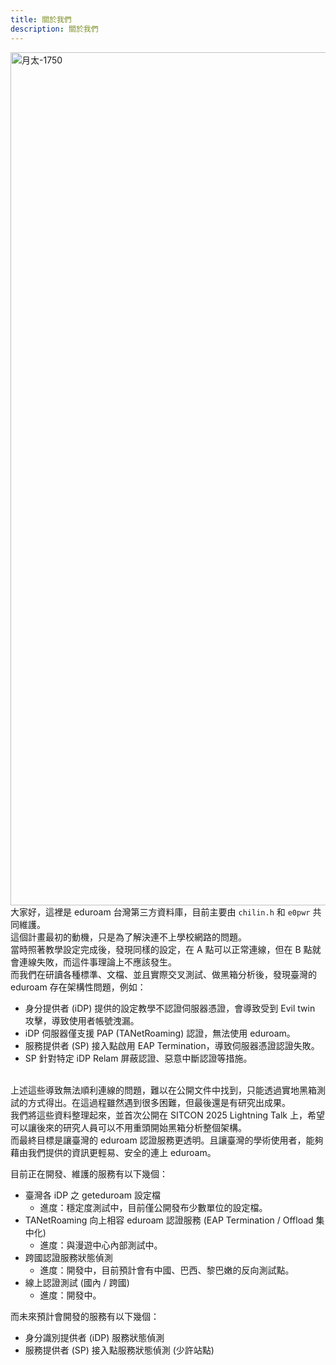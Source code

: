 ```yaml
---
title: 關於我們
description: 關於我們
---
```

<a data-flickr-embed="true" href="https://www.flickr.com/photos/sitcon/54480177114/in/album-72177720325586725/" title="月太-1750"><img src="https://live.staticflickr.com/65535/54480177114_4fc4619beb_k.jpg" width="2048" height="1365" alt="月太-1750"/></a><script async src="//embedr.flickr.com/assets/client-code.js" charset="utf-8"></script><br>
大家好，這裡是 eduroam 台灣第三方資料庫，目前主要由 `chilin.h` 和 `e0pwr` 共同維護。<br>
這個計畫最初的動機，只是為了解決連不上學校網路的問題。<br>
當時照著教學設定完成後，發現同樣的設定，在 A 點可以正常連線，但在 B 點就會連線失敗，而這件事理論上不應該發生。<br>
而我們在研讀各種標準、文檔、並且實際交叉測試、做黑箱分析後，發現臺灣的 eduroam 存在架構性問題，例如：<br>
- 身分提供者 (iDP) 提供的設定教學不認證伺服器憑證，會導致受到 Evil twin 攻擊，導致使用者帳號洩漏。
- iDP 伺服器僅支援 PAP (TANetRoaming) 認證，無法使用 eduroam。
- 服務提供者 (SP) 接入點啟用 EAP Termination，導致伺服器憑證認證失敗。
- SP 針對特定 iDP Relam 屏蔽認證、惡意中斷認證等措施。
<br>
上述這些導致無法順利連線的問題，難以在公開文件中找到，只能透過實地黑箱測試的方式得出。在這過程雖然遇到很多困難，但最後還是有研究出成果。<br>
我們將這些資料整理起來，並首次公開在 SITCON 2025 Lightning Talk 上，希望可以讓後來的研究人員可以不用重頭開始黑箱分析整個架構。<br>
而最終目標是讓臺灣的 eduroam 認證服務更透明。且讓臺灣的學術使用者，能夠藉由我們提供的資訊更輕易、安全的連上 eduroam。<br>

目前正在開發、維護的服務有以下幾個：<br>
- 臺灣各 iDP 之 geteduroam 設定檔
    - 進度：穩定度測試中，目前僅公開發布少數單位的設定檔。
- TANetRoaming 向上相容 eduroam 認證服務 (EAP Termination / Offload 集中化)
    - 進度：與漫遊中心內部測試中。
- 跨國認證服務狀態偵測
    - 進度：開發中，目前預計會有中國、巴西、黎巴嫩的反向測試點。
- 線上認證測試 (國內 / 跨國)
    - 進度：開發中。

而未來預計會開發的服務有以下幾個：<br>
- 身分識別提供者 (iDP) 服務狀態偵測
- 服務提供者 (SP) 接入點服務狀態偵測 (少許站點)